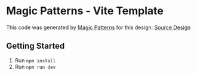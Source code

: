 # Magic Patterns - Vite Template

This code was generated by [Magic Patterns](https://magicpatterns.com) for this design: [Source Design](https://magicpatterns.com/c/vfxtdhagxbujxtqo6sy64z)

## Getting Started

1. Run `npm install`
2. Run `npm run dev`
